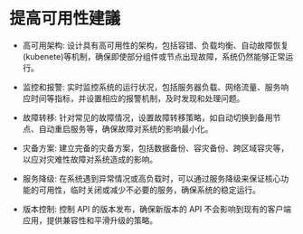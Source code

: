 # 提高可用性建議

+ 高可用架构: 设计具有高可用性的架构，包括容错、负载均衡、自动故障恢复(kubenete)等机制，确保即使部分组件或节点出现故障，系统仍然能够正常运行。

+ 监控和报警: 实时监控系统的运行状况，包括服务器负载、网络流量、服务响应时间等指标，并设置相应的报警机制，及时发现和处理问题。

+ 故障转移: 针对常见的故障情况，设置故障转移策略，如自动切换到备用节点、自动重启服务等，确保故障对系统的影响最小化。

+ 灾备方案: 建立完备的灾备方案，包括数据备份、容灾备份、跨区域容灾等，以应对灾难性故障对系统造成的影响。

+ 服务降级: 在系统遇到异常情况或高负载时，可以通过服务降级来保证核心功能的可用性，临时关闭或减少不必要的服务，确保系统的稳定运行。

+ 版本控制: 控制 API 的版本发布，确保新版本的 API 不会影响到现有的客户端应用，提供兼容性和平滑升级的策略。
